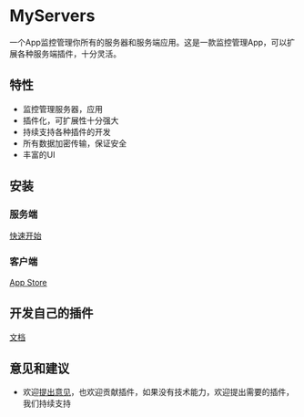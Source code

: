 # MyServers

一个App监控管理你所有的服务器和服务端应用。这是一款监控管理App，可以扩展各种服务端插件，十分灵活。


## 特性
- 监控管理服务器，应用
- 插件化，可扩展性十分强大
- 持续支持各种插件的开发
- 所有数据加密传输，保证安全
- 丰富的UI

## 安装
### 服务端
[快速开始](https://myservers.codeloverme.cn/app/)

### 客户端
[App Store](https://apps.apple.com/app/myservers/id6466196656)

## 开发自己的插件
[文档](https://doc.myservers.codeloverme.cn/docs/intro/)

## 意见和建议
- 欢迎[提出意见](mailto:codeloverql@gmail.com)，也欢迎贡献插件，如果没有技术能力，欢迎提出需要的插件，我们持续支持

